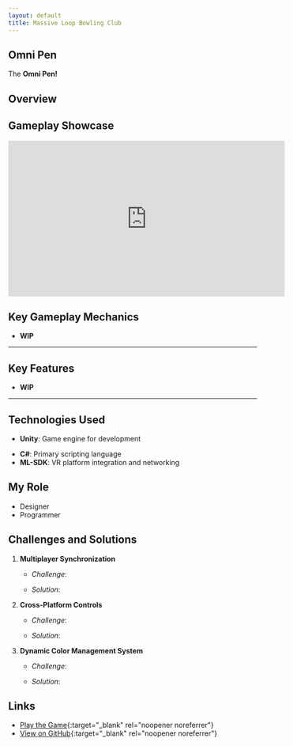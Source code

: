 ```yaml
---
layout: default
title: Massive Loop Bowling Club
---
```


## Omni Pen
The **Omni Pen!**

## Overview
## Gameplay Showcase
<div class="video-container">
  <iframe 
    width="560" 
    height="315" 
    src="https://www.youtube.com/embed/z5JYf632NzA" 
    frameborder="0" 
    allow="accelerometer; autoplay; clipboard-write; encrypted-media; gyroscope; picture-in-picture" 
    allowfullscreen>
  </iframe>
</div>



## **Key Gameplay Mechanics**  

- **WIP**




---
## Key Features

* **WIP**

---

## Technologies Used
* **Unity**: Game engine for development

- **C#**: Primary scripting language
- **ML-SDK**: VR platform integration and networking


## My Role
- Designer
- Programmer

## Challenges and Solutions

1. **Multiplayer Synchronization**  

   - *Challenge*:

   - *Solution*:

2. **Cross-Platform Controls**  

   - *Challenge*:

   - *Solution*:  

3. **Dynamic Color Management System**  
   - *Challenge*:

   - *Solution*:

## Links
- [Play the Game](https://massiveloop.com/world/1806817a-e386-430f-a350-eab9c24b04f7){:target="_blank" rel="noopener noreferrer"}
- [View on GitHub](https://gitfront.io/r/BrandonW24/iXvRRiq2iycM/Momo-Space-Diner-Code-Repo/){:target="_blank" rel="noopener noreferrer"}